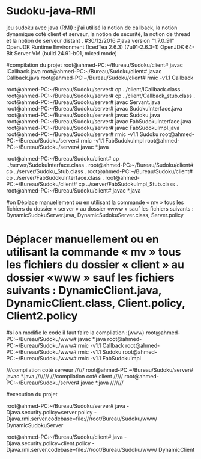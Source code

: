 # Sudoku-java-RMI
jeu sudoku avec java (RMI) : j'ai utilisé la notion de callback, la notion dynamique coté client et serveur, la notion de sécurité, la notion de thread et la notion de serveur distant  .
#30/12/2016
#java version "1.7.0_91"
  OpenJDK Runtime Environment (IcedTea 2.6.3) (7u91-2.6.3-1)
   OpenJDK 64-Bit Server VM (build 24.91-b01, mixed mode)


#compilation du projet
root@ahmed-PC:~/Bureau/Sudoku/client# javac ICallback.java 
root@ahmed-PC:~/Bureau/Sudoku/client# javac Callback.java
root@ahmed-PC:~/Bureau/Sudoku/client# rmic -v1.1 Callback


root@ahmed-PC:~/Bureau/Sudoku/server# cp ../client/ICallback.class .
root@ahmed-PC:~/Bureau/Sudoku/server# cp ../client/Callback_stub.class .
root@ahmed-PC:~/Bureau/Sudoku/server# javac Servant.java
root@ahmed-PC:~/Bureau/Sudoku/server# javac SudokuInterface.java
root@ahmed-PC:~/Bureau/Sudoku/server# javac Sudoku.java
root@ahmed-PC:~/Bureau/Sudoku/server# javac FabSudokuInterface.java
root@ahmed-PC:~/Bureau/Sudoku/server# javac FabSudokuImpl.java
root@ahmed-PC:~/Bureau/Sudoku/server# rmic -v1.1 Sudoku
root@ahmed-PC:~/Bureau/Sudoku/server# rmic -v1.1 FabSudokuImpl
root@ahmed-PC:~/Bureau/Sudoku/server# javac *.java



root@ahmed-PC:~/Bureau/Sudoku/client# cp ../server/SudokuInterface.class .
root@ahmed-PC:~/Bureau/Sudoku/client# cp ../server/Sudoku_Stub.class .
root@ahmed-PC:~/Bureau/Sudoku/client# cp ../server/FabSudokuInterface.class .
root@ahmed-PC:~/Bureau/Sudoku/client# cp ../server/FabSudokuImpl_Stub.class .
root@ahmed-PC:~/Bureau/Sudoku/client# javac *.java

#on Déplace manuellement ou en utilisant la commande « mv » tous les fichiers du dossier « server » au dossier «www » sauf les fichiers suivants : DynamicSudokuServer.java, DynamicSudokuServer.class, Server.policy

# Déplacer manuellement ou en utilisant la commande « mv » tous les fichiers du dossier « client » au dossier «www » sauf les fichiers suivants : DynamicClient.java, DynamicClient.class, Client.policy, Client2.policy

#si on modifie le code il faut faire la compliation :(www)
root@ahmed-PC:~/Bureau/Sudoku/www# javac *.java 
root@ahmed-PC:~/Bureau/Sudoku/www# rmic -v1.1 Callback 
root@ahmed-PC:~/Bureau/Sudoku/www# rmic -v1.1 Sudoku
root@ahmed-PC:~/Bureau/Sudoku/www# rmic -v1.1 FabSudokuImpl

///compilation coté serveur /////
root@ahmed-PC:~/Bureau/Sudoku/server# javac *.java
///////
///compilation coté client /////
root@ahmed-PC:~/Bureau/Sudoku/server# javac *.java
///////

#execution du projet

root@ahmed-PC:~/Bureau/Sudoku/server# java -Djava.security.policy=server.policy -Djava.rmi.server.codebase=file:///root/Bureau/Sudoku/www/ DynamicSudokuServer 

root@ahmed-PC:~/Bureau/Sudoku/client# java -Djava.security.policy=client.policy -Djava.rmi.server.codebase=file:///root/Bureau/Sudoku/www/ DynamicClient

